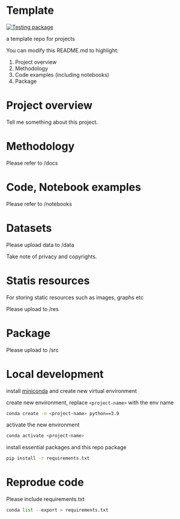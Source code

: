 # Template

[![Testing package](https://github.com/lingjie00/template/actions/workflows/github-actions-demo.yml/badge.svg?branch=main)](https://github.com/lingjie00/template/actions/workflows/github-actions-demo.yml)

a template repo for projects

You can modify this README.md to highlight:
1. Project overview
2. Methodology
3. Code examples (including notebooks)
4. Package

# Project overview

Tell me something about this project.

# Methodology

Please refer to /docs

# Code, Notebook examples

Please refer to /notebooks

# Datasets

Please upload data to /data

Take note of privacy and copyrights.

# Statis resources

For storing static resources such as images, graphs etc

Please upload to /res

# Package

Please upload to /src

# Local development

install [miniconda](https://docs.conda.io/en/latest/miniconda.html)
and create new virtual environment

create new environment, replace ```<project-name>``` with the env name
```bash
conda create -n <project-name> python==3.9
```

activate the new environment
```bash
conda activate <project-name>
```

install essential packages and this repo package
```bash
pip install -r requirements.txt
```


# Reprodue code

Please include requirements.txt
```python
conda list --export > requirements.txt
```


